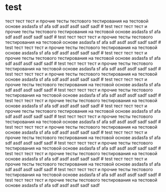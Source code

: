 # test
тест тест тест и прочие тесты тестового тестирования на тестовой основе
asdasfa sf afa sdf asdf asdf sadf sadf # test
тест тест тест и прочие тесты тестового тестирования на тестовой основе
asdasfa sf afa sdf asdf asdf sadf sadf # test
тест тест тест и прочие тесты тестового тестирования на тестовой основе
asdasfa sf afa sdf asdf asdf sadf sadf # test
тест тест тест и прочие тесты тестового тестирования на тестовой основе
asdasfa sf afa sdf asdf asdf sadf sadf # test
тест тест тест и прочие тесты тестового тестирования на тестовой основе
asdasfa sf afa sdf asdf asdf sadf sadf # test
тест тест тест и прочие тесты тестового тестирования на тестовой основе
asdasfa sf afa sdf asdf asdf sadf sadf # test
тест тест тест и прочие тесты тестового тестирования на тестовой основе
asdasfa sf afa sdf asdf asdf sadf sadf # test
тест тест тест и прочие тесты тестового тестирования на тестовой основе
asdasfa sf afa sdf asdf asdf sadf sadf # test
тест тест тест и прочие тесты тестового тестирования на тестовой основе
asdasfa sf afa sdf asdf asdf sadf sadf # test
тест тест тест и прочие тесты тестового тестирования на тестовой основе
asdasfa sf afa sdf asdf asdf sadf sadf # test
тест тест тест и прочие тесты тестового тестирования на тестовой основе
asdasfa sf afa sdf asdf asdf sadf sadf # test
тест тест тест и прочие тесты тестового тестирования на тестовой основе
asdasfa sf afa sdf asdf asdf sadf sadf # test
тест тест тест и прочие тесты тестового тестирования на тестовой основе
asdasfa sf afa sdf asdf asdf sadf sadf # test
тест тест тест и прочие тесты тестового тестирования на тестовой основе
asdasfa sf afa sdf asdf asdf sadf sadf # test
тест тест тест и прочие тесты тестового тестирования на тестовой основе
asdasfa sf afa sdf asdf asdf sadf sadf # test
тест тест тест и прочие тесты тестового тестирования на тестовой основе
asdasfa sf afa sdf asdf asdf sadf sadf # test
тест тест тест и прочие тесты тестового тестирования на тестовой основе
asdasfa sf afa sdf asdf asdf sadf sadf # test
тест тест тест и прочие тесты тестового тестирования на тестовой основе
asdasfa sf afa sdf asdf asdf sadf sadf # test
тест тест тест и прочие тесты тестового тестирования на тестовой основе
asdasfa sf afa sdf asdf asdf sadf sadf 
